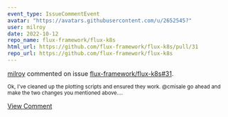 ```yaml
---
event_type: IssueCommentEvent
avatar: "https://avatars.githubusercontent.com/u/2652545?"
user: milroy
date: 2022-10-12
repo_name: flux-framework/flux-k8s
html_url: https://github.com/flux-framework/flux-k8s/pull/31
repo_url: https://github.com/flux-framework/flux-k8s
---
```


<a href='https://github.com/milroy' target='_blank'>milroy</a> commented on issue <a href='https://github.com/flux-framework/flux-k8s/pull/31' target='_blank'>flux-framework/flux-k8s#31</a>.

<small>Ok, I've cleaned up the plotting scripts and ensured they work. @cmisale go ahead and make the two changes you mentioned above....</small>

<a href='https://github.com/flux-framework/flux-k8s/pull/31' target='_blank'>View Comment</a>
